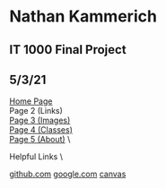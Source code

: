 # Nathan Kammerich
## IT 1000 Final Project
## 5/3/21
[Home Page](README.md) \
Page 2 (Links) \
[Page 3 (Images)](page3.md) \
[Page 4 (Classes)](page4.md) \
[Page 5 (About)](page5.md) \

Helpful Links \

[github.com](https://github.com/)
[google.com](https://google.com/)
[canvas](https://missouri.instructure.com/)